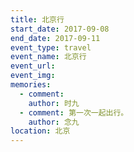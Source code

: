 ```yaml
---
title: 北京行
start_date: 2017-09-08
end_date: 2017-09-11
event_type: travel
event_name: 北京行
event_url: 
event_img: 
memories:
  - comment: 
    author: 时九
  - comment: 第一次一起出行。
    author: 念九
location: 北京
---
```

